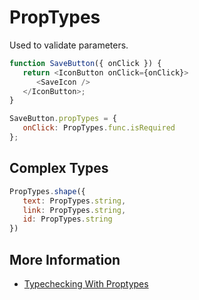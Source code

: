 # PropTypes

Used to validate parameters.

```javascript
function SaveButton({ onClick }) {
   return <IconButton onClick={onClick}>
      <SaveIcon />
   </IconButton>;
}

SaveButton.propTypes = {
   onClick: PropTypes.func.isRequired
};
```

## Complex Types

```javascript
PropTypes.shape({
   text: PropTypes.string,
   link: PropTypes.string,
   id: PropTypes.string
})
```

## More Information

* [Typechecking With Proptypes](https://reactjs.org/docs/typechecking-with-proptypes.html)

